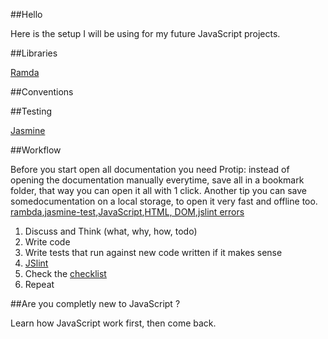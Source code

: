 ##Hello

Here is the setup I will be using for my future JavaScript projects.



##Libraries

[Ramda](https://github.com/ramda/ramda)



##Conventions



##Testing

[Jasmine](https://github.com/jasmine/jasmine)


##Workflow

Before you start open all documentation you need
Protip: instead of opening the documentation manually everytime, save all in a bookmark folder, that way you can open it all with 1 click. Another tip you can save somedocumentation on a local storage, to open it very fast and offline too. [rambda](http://ramdajs.com/docs/),[jasmine-test](http://jasmine.github.io/edge/introduction.html),[JavaScript](https://developer.mozilla.org/en-US/docs/Web/JavaScript/A_re-introduction_to_JavaScript),[HTML, DOM](https://developers.whatwg.org/),[jslint errors](http://jslinterrors.com/)


1. Discuss and Think (what, why, how, todo)
2. Write code
3. Write tests that run against new code written if it makes sense
4. [JSlint](http://new.jslint.com/jslint.html)
5. Check the [checklist](checklist.md)
6. Repeat


##Are you completly new to JavaScript ?

Learn how JavaScript work first, then come back.
